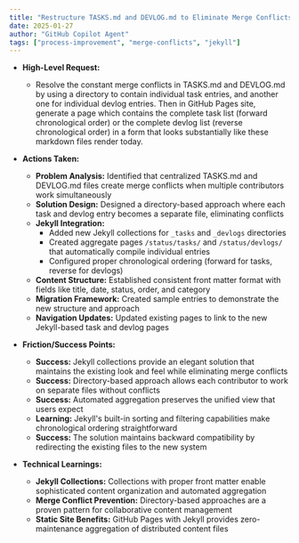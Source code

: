 ```yaml
---
title: "Restructure TASKS.md and DEVLOG.md to Eliminate Merge Conflicts"
date: 2025-01-27
author: "GitHub Copilot Agent"
tags: ["process-improvement", "merge-conflicts", "jekyll"]
---
```


- **High-Level Request:**

  - Resolve the constant merge conflicts in TASKS.md and DEVLOG.md by using a directory to contain individual task entries, and another one for individual devlog entries. Then in GitHub Pages site, generate a page which contains the complete task list (forward chronological order) or the complete devlog list (reverse chronological order) in a form that looks substantially like these markdown files render today.

- **Actions Taken:**

  - **Problem Analysis:** Identified that centralized TASKS.md and DEVLOG.md files create merge conflicts when multiple contributors work simultaneously
  - **Solution Design:** Designed a directory-based approach where each task and devlog entry becomes a separate file, eliminating conflicts
  - **Jekyll Integration:** 
    - Added new Jekyll collections for `_tasks` and `_devlogs` directories
    - Created aggregate pages `/status/tasks/` and `/status/devlogs/` that automatically compile individual entries
    - Configured proper chronological ordering (forward for tasks, reverse for devlogs)
  - **Content Structure:** Established consistent front matter format with fields like title, date, status, order, and category
  - **Migration Framework:** Created sample entries to demonstrate the new structure and approach
  - **Navigation Updates:** Updated existing pages to link to the new Jekyll-based task and devlog pages

- **Friction/Success Points:**

  - **Success:** Jekyll collections provide an elegant solution that maintains the existing look and feel while eliminating merge conflicts
  - **Success:** Directory-based approach allows each contributor to work on separate files without conflicts
  - **Success:** Automated aggregation preserves the unified view that users expect
  - **Learning:** Jekyll's built-in sorting and filtering capabilities make chronological ordering straightforward
  - **Success:** The solution maintains backward compatibility by redirecting the existing files to the new system

- **Technical Learnings:**
  - **Jekyll Collections:** Collections with proper front matter enable sophisticated content organization and automated aggregation
  - **Merge Conflict Prevention:** Directory-based approaches are a proven pattern for collaborative content management
  - **Static Site Benefits:** GitHub Pages with Jekyll provides zero-maintenance aggregation of distributed content files